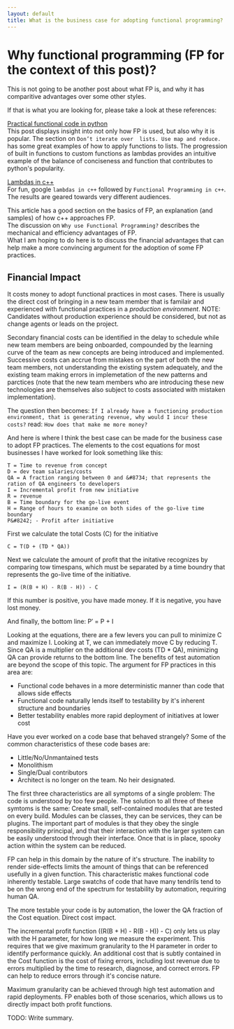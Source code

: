 ```yaml
---
layout: default
title: What is the business case for adopting functional programming?
---
```


# Why functional programming (FP for the context of this post)?

This is not going to be another post about what FP is, and why it has comparitive advantages over some other styles.

If that is what you are looking for, please take a look at these references:

[Practical functional code in python](https://maryrosecook.com/blog/post/a-practical-introduction-to-functional-programming])  
This post displays insight into not only how FP is used, but also why it is popular.  The section on `Don’t iterate over 
lists. Use map and reduce.` has some great examples of how to apply functions to lists.  The progression of built in functions to custom 
functions as lambdas provides an intuitive example of the balance of conciseness and function that contributes to python's 
popularity.

[Lambdas in c++](https://medium.com/@DakshHub/lambdas-the-companion-of-modern-c-b7dfd43b5abb)  
For fun, google `lambdas in c++` followed by `Functional Programming in c++`.  The results are geared towards very different audiences.

This article has a good section on the basics of FP, an explanation (and samples) of how c++ approaches FP.  
The discussion on `Why use Functional Programming?` describes the mechanical and efficiency advantages of FP.  
What I am hoping to do here is to discuss the financial advantages that can help make a more convincing
argument for the adoption of some FP practices.

## Financial Impact
It costs money to adopt functional practices in most cases.  There is usually the direct cost of bringing in a new team member that is familair
and experienced with functional practices in a *production environment*.  NOTE: Candidates without production experience should be considered, but not 
as change agents or leads on the project.

Secondary financial costs can be identified in the delay to schedule while new team members are being onboarded, compounded by the learning curve
of the team as new concepts are being introduced and implemented.  Successive costs can accrue from mistakes on the part of both the new team members, not understanding the existing system adequately, and the existing team making errors in implemetation of the new patterns and parctices (note that the new team members who are introducing these new technologies are themselves also subject to costs associated with mistaken implementation).

The question then becomes: `If I already have a functioning production environment, that is generating revenue, why would I incur these costs?`
read: `How does that make me more money?`

And here is where I think the best case can be made for the business case to adopt FP practices.  The elements to the cost equations for 
most businesses I have worked for look something like this:

    T = Time to revenue from concept
    D = dev team salaries/costs
    QA = A fraction ranging between 0 and &#8734; that represents the ration of QA engineers to developers
    I = Incremental profit from new initiative
    R = revenue
    B = Time boundary for the go-live event
    H = Range of hours to examine on both sides of the go-live time boundary
    P&#8242; - Profit after initiative

First we calculate the total Costs (C) for the initiative

    C = T(D + (TD * QA))
    
Next we calculate the amount of profit that the initative recognizes by comparing tow timespans, which must be separated by a time boundry that represents the go-live time of the initiative.

    I = (R(B + H) - R(B - H)) - C

If this number is positive, you have made money.  If it is negative, you have lost money.  

And finally, the bottom line:
    P&#8242; =  P + I

Looking at the equations, there are a few levers you can pull to minimize C and maximize I.  Looking at T, we can immediately move C by reducing T.
Since QA is a multiplier on the additional dev costs (TD * QA), minimizing QA can provide returns to the bottom line.  The benefits of test automation are beyond the scope of this topic.  The argument for FP practices in this area are:
- Functional code behaves in a more deterministic manner than code that allows side effects
- Functional code naturally lends itself to testability by it's inherent structure and boundaries
- Better testability enables more rapid deployment of initiatives at lower cost

Have you ever worked on a code base that behaved strangely?  Some of the common characteristics of these code bases are:
- Little/No/Unmantained tests
- Monolithism
- Single/Dual contributors
- Architect is no longer on the team.  No heir designated.

The first three characteristics are all symptoms of a single problem: The code is understood by too few people.  The solution to all three of these symtoms is the same: Create small, self-contained modules that are tested on every build.  Modules can be classes, they can be services, they can be plugins.  The important part of modules is that they obey the single responsibility principal, and that their interaction with the larger system can be easily understood through their interface.  Once that is in place, spooky action within the system can be reduced.

FP can help in this domain by the nature of it's structure.  The inability to render side-effects limits the amount of things that can be referenced usefully in a given function.  This characteristic makes functional code inherently testable.  Large swatchs of code that have many tendrils tend to be on the wrong end of the spectrum for testability by automation, requiring human QA.

The more testable your code is by automation, the lower the QA fraction of the Cost equation.  Direct cost impact.

The incremental profit function ((R(B + H) - R(B - H)) - C) only lets us play with the H parameter, for how long we measure the experiment.  This requires that we give maximum granularity to the H parameter in order to identify performance quickly.  An additional cost that is subtly contained in the Cost function is the cost of fixing errors, including lost revenue due to errors multiplied by the time to research, diagnose, and correct errors.  FP can help to reduce errors through it's concise nature.

Maximum granularity can be achieved through high test automation and rapid deployments.  FP enables both of those scenarios, which allows us to directly impact both profit functions.   

TODO: Write summary.


